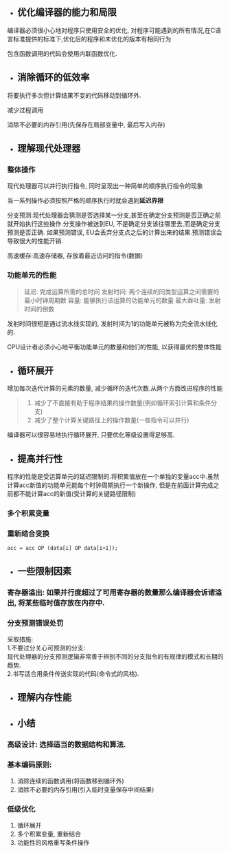 - ## 优化编译器的能力和局限

编译器必须很小心地对程序只使用安全的优化, 对程序可能遇到的所有情况,在C语言标准提供的标准下,优化后的程序和未优化的版本有相同行为

包含函数调用的代码会使用内联函数优化. 

- ## 消除循环的低效率

将要执行多次但计算结果不变的代码移动到循环外.

减少过程调用

消除不必要的内存引用(先保存在局部变量中, 最后写入内存)

- ## 理解现代处理器

### 整体操作

现代处理器可以并行执行指令, 同时呈现出一种简单的顺序执行指令的现象

当一系列操作必须按照严格的顺序执行时就会遇到**延迟界限**  

分支预测:现代处理器会猜测是否选择某一分支,甚至在确定分支预测是否正确之前就开始执行这些操作.分支操作被送到EU, 不是确定分支该往哪里去,而是确定分支预测是否正确. 如果预测错误, EU会丢弃分支点之后的计算出来的结果.预测错误会导致很大的性能开销.  

高速缓存:高速存储器, 存放着最近访问的指令(数据)

### 功能单元的性能

>延迟: 完成运算所需的总时间
发射时间: 两个连续的同类型运算之间需要的最小时钟周期数
容量: 能够执行该运算的功能单元的数量
最大吞吐量: 发射时间的倒数

发射时间很短是通过流水线实现的, 发射时间为1的功能单元被称为完全流水线化的.

CPU设计者必须小心地平衡功能单元的数量和他们的性能, 以获得最优的整体性能

- ## 循环展开

增加每次迭代计算的元素的数量, 减少循环的迭代次数.从两个方面改进程序的性能
>1. 减少了不直接有助于程序结果的操作数量(例如循环索引计算和条件分支)
>2. 减少了整个计算关键路径上的操作数量(一些指令可以并行)

编译器可以很容易地执行循环展开, 只要优化等级设置得足够高.

- ## 提高并行性

程序的性能是受运算单元的延迟限制的.将积累值放在一个单独的变量acc中.虽然计算acc新值的功能单元能每个时钟周期执行一个新操作, 但是在前面计算完成之前都不能计算acc的新值(受计算的关键路径限制)

### 多个积累变量

### 重新结合变换
```
acc = acc OP (data[i] OP data[i+1]);
```
- ## 一些限制因素

### 寄存器溢出: 如果并行度超过了可用寄存器的数量那么编译器会诉诸溢出, 将某些临时值存放在内存中.

### 分支预测错误处罚
采取措施:  
1.不要过分关心可预测的分支:  
现代处理器的分支预测逻辑非常善于辨别不同的分支指令的有规律的模式和长期的趋势.  
2.书写适合用条件传送实现的代码(命令式的风格).

- ## 理解内存性能

- ## 小结

### 高级设计: 选择适当的数据结构和算法.

### 基本编码原则:
1. 消除连续的函数调用(将函数移到循环外)
2. 消除不必要的内存引用(引入临时变量保存中间结果)

### 低级优化
1. 循环展开
2. 多个积累变量, 重新结合
3. 功能性的风格重写条件操作










